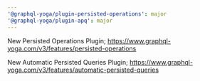 ```yaml
---
'@graphql-yoga/plugin-persisted-operations': major
'@graphql-yoga/plugin-apq': major
---
```


New Persisted Operations Plugin;
https://www.graphql-yoga.com/v3/features/persisted-operations

New Automatic Persisted Queries Plugin;
https://www.graphql-yoga.com/v3/features/automatic-persisted-queries
